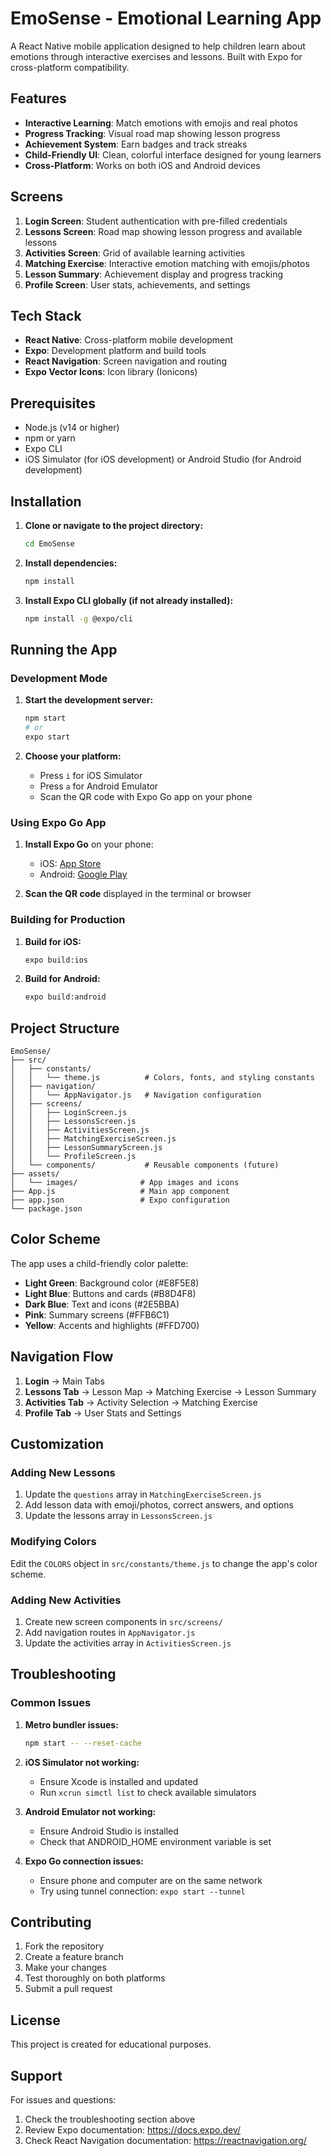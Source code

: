 # EmoSense - Emotional Learning App

A React Native mobile application designed to help children learn about emotions through interactive exercises and lessons. Built with Expo for cross-platform compatibility.

## Features

- **Interactive Learning**: Match emotions with emojis and real photos
- **Progress Tracking**: Visual road map showing lesson progress
- **Achievement System**: Earn badges and track streaks
- **Child-Friendly UI**: Clean, colorful interface designed for young learners
- **Cross-Platform**: Works on both iOS and Android devices

## Screens

1. **Login Screen**: Student authentication with pre-filled credentials
2. **Lessons Screen**: Road map showing lesson progress and available lessons
3. **Activities Screen**: Grid of available learning activities
4. **Matching Exercise**: Interactive emotion matching with emojis/photos
5. **Lesson Summary**: Achievement display and progress tracking
6. **Profile Screen**: User stats, achievements, and settings

## Tech Stack

- **React Native**: Cross-platform mobile development
- **Expo**: Development platform and build tools
- **React Navigation**: Screen navigation and routing
- **Expo Vector Icons**: Icon library (Ionicons)

## Prerequisites

- Node.js (v14 or higher)
- npm or yarn
- Expo CLI
- iOS Simulator (for iOS development) or Android Studio (for Android development)

## Installation

1. **Clone or navigate to the project directory:**
   ```bash
   cd EmoSense
   ```

2. **Install dependencies:**
   ```bash
   npm install
   ```

3. **Install Expo CLI globally (if not already installed):**
   ```bash
   npm install -g @expo/cli
   ```

## Running the App

### Development Mode

1. **Start the development server:**
   ```bash
   npm start
   # or
   expo start
   ```

2. **Choose your platform:**
   - Press `i` for iOS Simulator
   - Press `a` for Android Emulator
   - Scan the QR code with Expo Go app on your phone

### Using Expo Go App

1. **Install Expo Go** on your phone:
   - iOS: [App Store](https://apps.apple.com/app/expo-go/id982107779)
   - Android: [Google Play](https://play.google.com/store/apps/details?id=host.exp.exponent)

2. **Scan the QR code** displayed in the terminal or browser

### Building for Production

1. **Build for iOS:**
   ```bash
   expo build:ios
   ```

2. **Build for Android:**
   ```bash
   expo build:android
   ```

## Project Structure

```
EmoSense/
├── src/
│   ├── constants/
│   │   └── theme.js          # Colors, fonts, and styling constants
│   ├── navigation/
│   │   └── AppNavigator.js   # Navigation configuration
│   ├── screens/
│   │   ├── LoginScreen.js
│   │   ├── LessonsScreen.js
│   │   ├── ActivitiesScreen.js
│   │   ├── MatchingExerciseScreen.js
│   │   ├── LessonSummaryScreen.js
│   │   └── ProfileScreen.js
│   └── components/           # Reusable components (future)
├── assets/
│   └── images/              # App images and icons
├── App.js                   # Main app component
├── app.json                 # Expo configuration
└── package.json
```

## Color Scheme

The app uses a child-friendly color palette:
- **Light Green**: Background color (#E8F5E8)
- **Light Blue**: Buttons and cards (#B8D4F8)
- **Dark Blue**: Text and icons (#2E5BBA)
- **Pink**: Summary screens (#FFB6C1)
- **Yellow**: Accents and highlights (#FFD700)

## Navigation Flow

1. **Login** → Main Tabs
2. **Lessons Tab** → Lesson Map → Matching Exercise → Lesson Summary
3. **Activities Tab** → Activity Selection → Matching Exercise
4. **Profile Tab** → User Stats and Settings

## Customization

### Adding New Lessons

1. Update the `questions` array in `MatchingExerciseScreen.js`
2. Add lesson data with emoji/photos, correct answers, and options
3. Update the lessons array in `LessonsScreen.js`

### Modifying Colors

Edit the `COLORS` object in `src/constants/theme.js` to change the app's color scheme.

### Adding New Activities

1. Create new screen components in `src/screens/`
2. Add navigation routes in `AppNavigator.js`
3. Update the activities array in `ActivitiesScreen.js`

## Troubleshooting

### Common Issues

1. **Metro bundler issues:**
   ```bash
   npm start -- --reset-cache
   ```

2. **iOS Simulator not working:**
   - Ensure Xcode is installed and updated
   - Run `xcrun simctl list` to check available simulators

3. **Android Emulator not working:**
   - Ensure Android Studio is installed
   - Check that ANDROID_HOME environment variable is set

4. **Expo Go connection issues:**
   - Ensure phone and computer are on the same network
   - Try using tunnel connection: `expo start --tunnel`

## Contributing

1. Fork the repository
2. Create a feature branch
3. Make your changes
4. Test thoroughly on both platforms
5. Submit a pull request

## License

This project is created for educational purposes.

## Support

For issues and questions:
1. Check the troubleshooting section above
2. Review Expo documentation: https://docs.expo.dev/
3. Check React Navigation documentation: https://reactnavigation.org/
